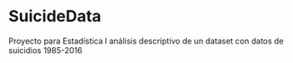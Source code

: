 # SuicideData
Proyecto para Estadística l análisis descriptivo de un dataset con datos de suicidios 1985-2016
